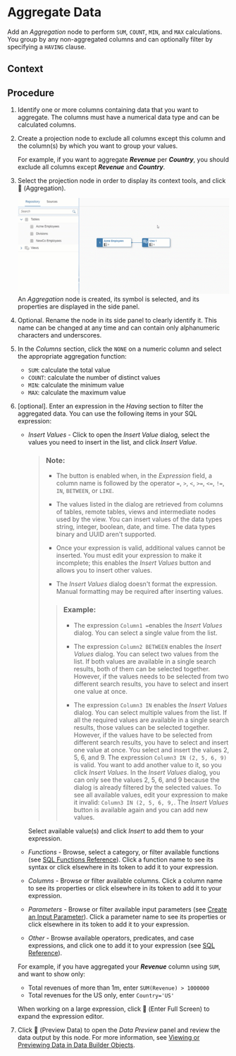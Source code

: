 <!-- loio7733250f9d2a46b690a5288634d269f0 -->

<link rel="stylesheet" type="text/css" href="css/sap-icons.css"/>

# Aggregate Data

Add an *Aggregation* node to perform `SUM`, `COUNT`, `MIN`, and `MAX` calculations. You group by any non-aggregated columns and can optionally filter by specifying a `HAVING` clause.



<a name="loio7733250f9d2a46b690a5288634d269f0__context_dxg_lzf_knb"/>

## Context



## Procedure

1.  Identify one or more columns containing data that you want to aggregate. The columns must have a numerical data type and can be calculated columns.

2.  Create a projection node to exclude all columns except this column and the column\(s\) by which you want to group your values.

    For example, if you want to aggregate ***Revenue*** per ***Country***, you should exclude all columns except ***Revenue*** and ***Country***.

3.  Select the projection node in order to display its context tools, and click <span class="FPA-icons"></span> \(Aggregation\).

     ![](images/Create_Aggregation_Gif_DWC_e8edbdf.gif)An *Aggregation* node is created, its symbol is selected, and its properties are displayed in the side panel.

4.  Optional. Rename the node in its side panel to clearly identify it. This name can be changed at any time and can contain only alphanumeric characters and underscores.

5.  In the *Columns* section, click the `NONE` on a numeric column and select the appropriate aggregation function:

    -   `SUM`: calculate the total value
    -   `COUNT`: calculate the number of distinct values
    -   `MIN`: calculate the minimum value
    -   `MAX`: calculate the maximum value

6.  \[optional\]. Enter an expression in the *Having* section to filter the aggregated data. You can use the following items in your SQL expression:

    -   *Insert Values* - Click to open the *Insert Value* dialog, select the values you need to insert in the list, and click *Insert Value*.

        > ### Note:  
        > -   The button is enabled when, in the *Expression* field, a column name is followed by the operator `=`, `>`, `<`, `>=`, `<=`, `!=`, `IN`, `BETWEEN`, or `LIKE`.
        > 
        > -   The values listed in the dialog are retrieved from columns of tables, remote tables, views and intermediate nodes used by the view. You can insert values of the data types string, integer, boolean, date, and time. The data types binary and UUID aren't supported.
        > -   Once your expression is valid, additional values cannot be inserted. You must edit your expression to make it incomplete; this enables the *Insert Values* button and allows you to insert other values.
        > -   The *Insert Values* dialog doesn't format the expression. Manual formatting may be required after inserting values.
        > 
        > > ### Example:  
        > > -   The expression `Column1 =`enables the *Insert Values* dialog. You can select a single value from the list.
        > > 
        > > -   The expression `Column2 BETWEEN` enables the *Insert Values* dialog. You can select two values from the list. If both values are available in a single search results, both of them can be selected together. However, if the values needs to be selected from two different search results, you have to select and insert one value at once.
        > > -   The expression `Column3 IN` enables the *Insert Values* dialog. You can select multiple values from the list. If all the required values are available in a single search results, those values can be selected together. However, if the values have to be selected from different search results, you have to select and insert one value at once. You select and insert the values 2, 5, 6, and 9. The expression `Column3 IN (2, 5, 6, 9)` is valid. You want to add another value to it, so you click *Insert Values*. In the *Insert Values* dialog, you can only see the values 2, 5, 6, and 9 because the dialog is already filtered by the selected values. To see all available values, edit your expression to make it invalid: `Column3 IN (2, 5, 6, 9,`. The *Insert Values* button is available again and you can add new values.

        Select available value\(s\) and click *Insert* to add them to your expression.

    -   *Functions* - Browse, select a category, or filter available functions \(see [SQL Functions Reference](sql-functions-reference-6d624a1.md)\). Click a function name to see its syntax or click elsewhere in its token to add it to your expression.
    -   *Columns* - Browse or filter available columns. Click a column name to see its properties or click elsewhere in its token to add it to your expression.
    -   *Parameters* - Browse or filter available input parameters \(see [Create an Input Parameter](create-an-input-parameter-53fa99a.md)\). Click a parameter name to see its properties or click elsewhere in its token to add it to your expression.
    -   *Other* - Browse available operators, predicates, and case expressions, and click one to add it to your expression \(see [SQL Reference](sql-reference-6a37cc5.md)\).

    For example, if you have aggregated your ***Revenue*** column using `SUM`, and want to show only:

    -   Total revenues of more than 1m, enter `SUM(Revenue) > 1000000`
    -   Total revenues for the US only, enter `Country='US'`

    When working on a large expression, click <span class="FPA-icons"></span> \(Enter Full Screen\) to expand the expression editor.

7.  Click <span class="FPA-icons"></span> \(Preview Data\) to open the *Data Preview* panel and review the data output by this node. For more information, see [Viewing or Previewing Data in Data Builder Objects](viewing-or-previewing-data-in-data-builder-objects-b338e4a.md).


